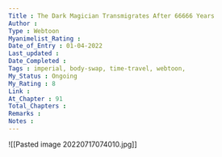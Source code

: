 ```yaml
---
Title : The Dark Magician Transmigrates After 66666 Years
Author : 
Type : Webtoon
Myanimelist_Rating : 
Date_of_Entry : 01-04-2022
Last_updated : 
Date_Completed : 
Tags : imperial, body-swap, time-travel, webtoon,
My_Status : Ongoing
My_Rating : 8
Link : 
At_Chapter : 91
Total_Chapters : 
Remarks : 
Notes : 
---
```

![[Pasted image 20220717074010.jpg]]